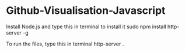 # Github-Visualisation-Javascript

Install Node.js and type this in terminal to install it 
sudo npm install http-server -g

To run the files, type this in terminal
http-server .



